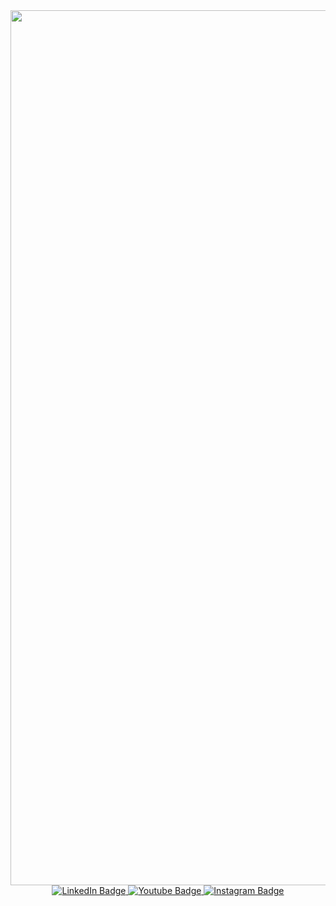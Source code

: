 <div id="header" align="center">
    <img src="https://media1.tenor.com/m/Aq6dEaXiDnYAAAAC/falling-mark-grayson.gif" width="1400">
</div>
<div id="badges" align="center">
  <a href="[your-linkedin-URL](https://www.linkedin.com/in/harfin-taufiq/)">
    <img src="https://img.shields.io/badge/LinkedIn-blue?style=for-the-badge&logo=linkedin&logoColor=white" alt="LinkedIn Badge"/>
  </a>
  <a href="your-youtube-URL">
    <img src="https://img.shields.io/badge/YouTube-red?style=for-the-badge&logo=youtube&logoColor=white" alt="Youtube Badge"/>
  </a>
  <a href="your-twitter-URL">
    <img src="https://img.shields.io/badge/Instagram-blue?style=for-the-badge&logo=instagram&logoColor=white" alt="Instagram Badge"/>
  </a>
</div>
